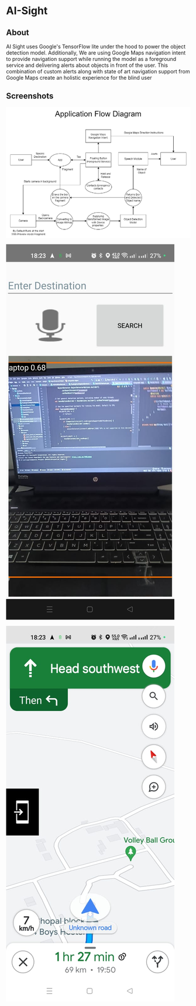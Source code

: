 # AI-Sight

## About

AI Sight uses Google's TensorFlow lite under the hood to 
power the object detection model. Additionally, We are using Google Maps navigation 
intent to provide navigation support while running the model as a foreground service and 
delivering alerts about objects in front of the user. This combination of custom alerts 
along with state of art navigation support from Google Maps create an holistic experience 
for the blind user

## Screenshots
![Flow Diagram](/screenshots/DataFlowDiagrams-DFD-L1%20final%20report.png)

![Search Page](/screenshots/SearchPage.jpeg)

![Floating Point](/screenshots/FloatingButtonAndNavigation.jpeg)